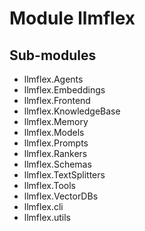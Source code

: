 Module llmflex
==============

Sub-modules
-----------
* llmflex.Agents
* llmflex.Embeddings
* llmflex.Frontend
* llmflex.KnowledgeBase
* llmflex.Memory
* llmflex.Models
* llmflex.Prompts
* llmflex.Rankers
* llmflex.Schemas
* llmflex.TextSplitters
* llmflex.Tools
* llmflex.VectorDBs
* llmflex.cli
* llmflex.utils